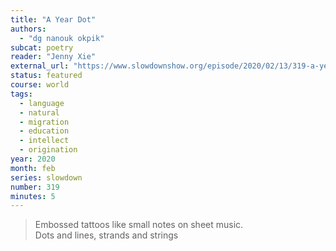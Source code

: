 ```yaml
---
title: "A Year Dot"
authors:
  - "dg nanouk okpik"
subcat: poetry
reader: "Jenny Xie"
external_url: "https://www.slowdownshow.org/episode/2020/02/13/319-a-year-dot"
status: featured
course: world
tags:
  - language
  - natural
  - migration
  - education
  - intellect
  - origination
year: 2020
month: feb
series: slowdown
number: 319
minutes: 5
---
```


> Embossed tattoos like small notes on sheet music.  
Dots and lines, strands and strings
